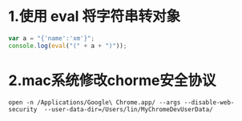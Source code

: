 # 1.使用 eval 将字符串转对象

```js
var a = "{'name':'xm'}";
console.log(eval("(" + a + ")"));
```


# 2.mac系统修改chorme安全协议
```
open -n /Applications/Google\ Chrome.app/ --args --disable-web-security  --user-data-dir=/Users/lin/MyChromeDevUserData/
```